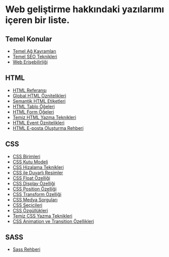 # Web geliştirme hakkındaki yazılarımı içeren bir liste.

## Temel Konular
* <a href="https://medium.com/kodcular/ag-kavramlari-c3980d23b322">Temel Ağ Kavramları</a>
* <a href="https://medium.com/kodcular/temel-seo-teknikleri-b781eaf136ae">Temel SEO Teknikleri</a>
* <a href="https://medium.com/kodcular/web-erisilebilirligi-60e1176e339a">Web Erişebilirliği</a>

## HTML
* <a href="https://medium.com/kodcular/html-referansi-d26663230534">HTML Referansı</a>
* <a href="https://medium.com/kodcular/global-oznitelikler-8be0d794f613">Global HTML Öznitelikleri</a>
* <a href="https://medium.com/kodcular/semantik-html-etiketleri-fbf60a92c9eb">Semantik HTML Etiketleri</a>
* <a href="https://medium.com/kodcular/html-tablolari-a0b6d4c5af50">HTML Tablo Öğeleri</a>
* <a href="https://medium.com/kodcular/html-formlari-31bbc3123dd6">HTML Form Öğeleri</a>
* <a href="https://medium.com/kodcular/temiz-html-css-fd38d533575e">Temiz HTML Yazma Teknikleri</a>
* <a href="https://medium.com/kodcular/event-oznitelikleri-61702ac0940d">HTML Event Öznitelikleri</a>
* <a href="https://medium.com/@devaloper/html-epostalar-6cc0f2e5faba">HTML E-posta Oluşturma Rehberi</a>

## CSS
* <a href="https://medium.com/kodcular/css-birimleri-241512413184">CSS Birimleri</a>
* <a href="https://medium.com/kodcular/kutu-modeli-5a84ae2c47fa">CSS Kutu Modeli</a>
* <a href="https://medium.com/kodcular/css-hizalama-97aeaeb71d9b">CSS Hizalama Teknikleri</a>
* <a href="https://medium.com/kodcular/duyarli-resimler-4b792db512c8">CSS ile Duyarlı Resimler</a>
* <a href="https://medium.com/kodcular/css-float-e825333f099e">CSS Float Özelliği</a>
* <a href="https://medium.com/kodcular/css-display-247520b49544">CSS Display Özelliği</a>
* <a href="https://medium.com/kodcular/css-position-576a40b69343">CSS Position Özelliği</a>
* <a href="https://medium.com/kodcular/transform-ozelligi-f9a9c8d67deb">CSS Transform Özelliği</a>
* <a href="https://medium.com/kodcular/medya-sorgulari-ea77a338075e">CSS Medya Sorguları</a>
* <a href="https://medium.com/kodcular/css-secicileri-6253114d9264">CSS Seçicileri</a>
* <a href="https://medium.com/kodcular/css-ozgullukleri-5fbe403a0eb">CSS Özgüllükleri</a>
* <a href="https://medium.com/kodcular/temiz-html-css-fd38d533575e">Temiz CSS Yazma Teknikleri</a>
* <a href="https://medium.com/kodcular/css-animation-transition-1f8b39ab2de6">CSS Animation ve Transition Özellikleri</a>

## SASS
* <a href="https://medium.com/kodcular/sass-rehberi-d2efd8469ba0">Sass Rehberi</a>
